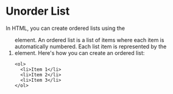 # Unorder List

In HTML, you can create ordered lists using the <ol> element. An ordered list is a list of items where each item is automatically numbered. Each list item is represented by the <li> element. Here's how you can create an ordered list:

```
<ol>
  <li>Item 1</li>
  <li>Item 2</li>
  <li>Item 3</li>
</ol>

```
